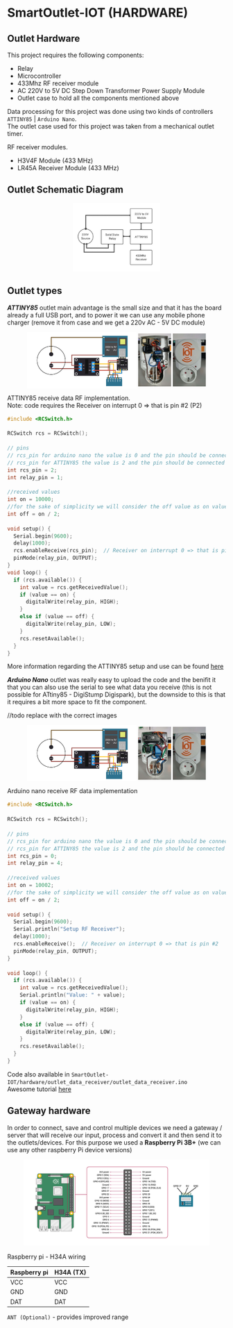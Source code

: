 # SmartOutlet-IOT (HARDWARE)

Outlet Hardware
------

This project requires the following components:
 - Relay
 - Microcontroller 
 - 433Mhz RF receiver module
 - AC 220V to 5V DC Step Down Transformer Power Supply Module
 - Outlet case to hold all the components mentioned above
 
Data processing for this project was done using two kinds of controllers `ATTINY85` | `Arduino Nano`.    
The outlet case used for this project was taken from a mechanical outlet timer.     

RF receiver modules.   
 * H3V4F Module (433 MHz) 
 * LR45A Receiver Module (433 MHz)

Outlet Schematic Diagram
-----

<p align="center">
   <img src="https://github.com/ManolescuSebastian/SmartOutlet-IOT/blob/master/hardware/images/outlet%20images/smart_outlet_hw_overview.jpg" width="40%"></img>
</p>

Outlet types     
-----

___ATTINY85___ outlet main advantage is the small size and that it has the board already a full USB port, and to power it we can use any mobile phone charger (remove it from case and we get a 220v AC - 5V DC module)


<p align="center">
   <img align="center" src="https://github.com/ManolescuSebastian/SmartOutlet-IOT/blob/master/hardware/images/outlet%20images/smart_outlet_design.jpg" width="50%"></img>
   <img align="center" src="https://github.com/ManolescuSebastian/SmartOutlet-IOT/blob/master/hardware/images/outlet%20images/3_01.jpg" width="15%"></img>
      <img align="center" src="https://github.com/ManolescuSebastian/SmartOutlet-IOT/blob/master/hardware/images/outlet%20images/5_01.jpg" width="15%"></img>
</p>


ATTINY85 receive data RF implementation.       
Note: code requires the Receiver on interrupt 0 => that is pin #2 (P2)

```C
#include <RCSwitch.h>

RCSwitch rcs = RCSwitch();

// pins
// rcs_pin for arduino nano the value is 0 and the pin should be connected to D2
// rcs_pin for ATTINY85 the value is 2 and the pin should be connected to P2
int rcs_pin = 2;
int relay_pin = 1;

//received values
int on = 10000;
//for the sake of simplicity we will consider the off value as on value divided by 2
int off = on / 2;

void setup() {
  Serial.begin(9600);
  delay(1000);
  rcs.enableReceive(rcs_pin);  // Receiver on interrupt 0 => that is pin #2
  pinMode(relay_pin, OUTPUT);
}
void loop() {
  if (rcs.available()) {
    int value = rcs.getReceivedValue();
    if (value == on) {
      digitalWrite(relay_pin, HIGH);
    }
    else if (value == off) {
      digitalWrite(relay_pin, LOW);
    }
    rcs.resetAvailable();
  }
}   
```

More information regarding the ATTINY85 setup and use can be found [here](https://www.electromaker.io/blog/article/introduction-to-the-attiny85-19)      
       
       
___Arduino Nano___ outlet was really easy to upload the code and the benifit it that you can also use the serial to see what data you receive (this is not possible for ATtiny85 - DigiStump Digispark), but the downside to this is that it requires a bit more space to fit the component.

//todo replace with the correct images
<p align="center">
   <img align="center" src="https://github.com/ManolescuSebastian/SmartOutlet-IOT/blob/master/hardware/images/outlet%20images/smart_outlet_design.jpg" width="50%"></img>
   <img align="center" src="https://github.com/ManolescuSebastian/SmartOutlet-IOT/blob/master/hardware/images/outlet%20images/1.jpg" width="15%"></img>
    <img align="center" src="https://github.com/ManolescuSebastian/SmartOutlet-IOT/blob/master/hardware/images/outlet%20images/4_01.jpg" width="15%"></img>
</p>


Arduino nano receive RF data implementation

```C
#include <RCSwitch.h>

RCSwitch rcs = RCSwitch();

// pins
// rcs_pin for arduino nano the value is 0 and the pin should be connected to D2
// rcs_pin for ATTINY85 the value is 2 and the pin should be connected to P2
int rcs_pin = 0;
int relay_pin = 4;

//received values
int on = 10002;
//for the sake of simplicity we will consider the off value as on value divided by 2
int off = on / 2;

void setup() {
  Serial.begin(9600);
  Serial.println("Setup RF Receiver");
  delay(1000);
  rcs.enableReceive();  // Receiver on interrupt 0 => that is pin #2
  pinMode(relay_pin, OUTPUT);
}

void loop() {
  if (rcs.available()) {
    int value = rcs.getReceivedValue();
    Serial.println("Value: " + value);
    if (value == on) {
      digitalWrite(relay_pin, HIGH);
    }
    else if (value == off) {
      digitalWrite(relay_pin, LOW);
    }
    rcs.resetAvailable();
  }
}

```
Code also available in `SmartOutlet-IOT/hardware/outlet_data_receiver/outlet_data_receiver.ino`     
Awesome tutorial [here](https://www.14core.com/wiring-h34a-h3v3f-h3v4f-315-433-mhz-wireless-rf-tx-rx/)

Gateway hardware
------
 In order to connect, save and control multiple devices we need a gateway / server that will receive our input, process and convert it and then send it to the outlets/devices.
 For this purpose we used a <b>Raspberry Pi 3B+</b> (we can use any other raspberry Pi device versions)
 
 <p align="center">
   <img src="https://github.com/ManolescuSebastian/SmartOutlet-IOT/blob/master/hardware/images/outlet%20images/rpi_H34A.jpg" width="85%"></img>
</p>

Raspberry pi - H34A wiring

Raspberry pi | H34A (TX)
------------ | ---------
VCC | VCC
GND | GND
DAT | DAT
       
    
`ANT (Optional)` - provides improved range    

 
